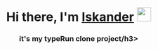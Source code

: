 <h1 align="center">Hi there, I'm <a href="https://github.com/iskanderqq" target="_blank">Iskander</a> 
<img src="https://github.com/blackcater/blackcater/raw/main/images/Hi.gif" height="32"/></h1>
<h3 align="center">it's my typeRun clone project/h3>